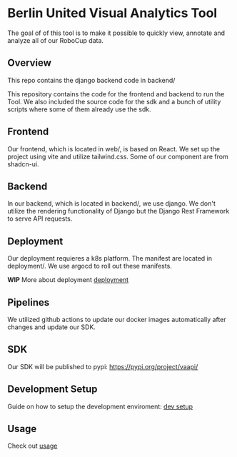 # Berlin United Visual Analytics Tool
The goal of of this tool is to make it possible to quickly view, annotate and analyze all of our RoboCup data. 

## Overview

This repo contains the django backend code in backend/

This repository contains the code for the frontend and backend to run the Tool.
We also included the source code for the sdk and a bunch of utility scripts where some of them
already use the sdk.

## Frontend
Our frontend, which is located in web/, is based on React.
We set up the project using vite and utilize tailwind.css.
Some of our component are from shadcn-ui.

## Backend
In our backend, which is located in backend/, we use django.
We don't utilize the rendering functionality of Django but the 
Django Rest Framework to serve API requests.

## Deployment
Our deployment requieres a k8s platform.
The manifest are located in deployment/.
We use argocd to roll out these manifests.

**WIP**
More about deployment  [deployment](docs/deployment.md) 

## Pipelines
We utilized github actions to 
update our docker images automatically after changes and
update our SDK.

## SDK
Our SDK will be published to pypi: https://pypi.org/project/vaapi/

## Development Setup
Guide on how to setup the development enviroment: [dev setup](docs/dev-setup.md)

## Usage
Check out [usage](docs/usage.md)



